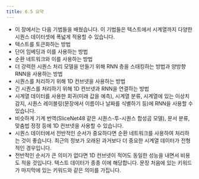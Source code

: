 ```yaml
---
title: 6.5 요약
---
```


- 이 장에서는 다음 기법들을 배웠습니다. 이 기법들은 텍스트에서 시계열까지 다양한 시퀀스 데이터셋에 폭넓게 적용할 수 있습니다.
- 텍스트를 토큰화하는 방법
- 단어 임베딩과 이를 사용하는 방법
- 순환 네트워크와 이를 사용하는 방법
- 더 강력한 시퀀스 처리 모델을 만들기 위해 RNN 층을 스태킹하는 방법과 양방향 RNN을 사용하는 방법
- 시퀀스를 처리하기 위해 1D 컨브넷을 사용하는 방법
- 긴 시퀀스를 처리하기 위해 1D 컨브넷과 RNN을 연결하는 방법
- 시계열 데이터를 사용한 회귀(미래 값을 예측), 시계열 분류, 시계열에 있는 이상치 감지, 시퀀스 레이블링(문장에서 이름이나 날짜를 식별하기 등)에 RNN을 사용할 수 있습니다.
- 비슷하게 기계 번역(SliceNet48 같은 시퀀스-투-시퀀스 합성곱 모델), 문서 분류, 맞춤법 정정 등에 1D 컨브넷을 사용할 수 있습니다.
- 시퀀스 데이터에서 전반적인 순서가 중요하다면 순환 네트워크를 사용하여 처리하는 것이 좋습니다. 최근의 정보가 오래된 과거보다 더 중요한 시계열 데이터가 전형적인 경우입니다.
- 전반적인 순서가 큰 의미가 없다면 1D 컨브넷이 적어도 동일한 성능을 내면서 비용도 적을 것입니다. 텍스트 데이터가 종종 이에 해당합니다. 문장 처음에 있는 키워드가 마지막에 있는 키워드와 같은 의미를 가집니다.
